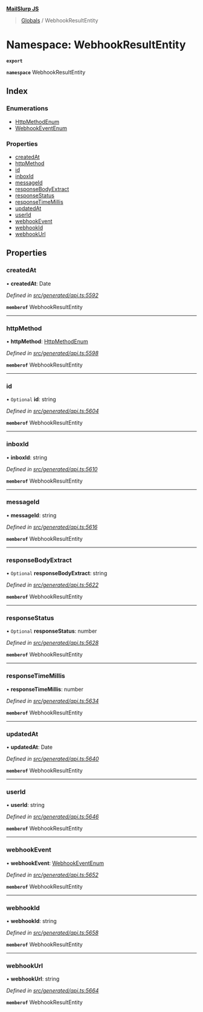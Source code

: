 **[MailSlurp JS](../README.md)**

> [Globals](../README.md) / WebhookResultEntity

# Namespace: WebhookResultEntity

**`export`** 

**`namespace`** WebhookResultEntity

## Index

### Enumerations

* [HttpMethodEnum](../enums/webhookresultentity.httpmethodenum.md)
* [WebhookEventEnum](../enums/webhookresultentity.webhookeventenum.md)

### Properties

* [createdAt](webhookresultentity.md#createdat)
* [httpMethod](webhookresultentity.md#httpmethod)
* [id](webhookresultentity.md#id)
* [inboxId](webhookresultentity.md#inboxid)
* [messageId](webhookresultentity.md#messageid)
* [responseBodyExtract](webhookresultentity.md#responsebodyextract)
* [responseStatus](webhookresultentity.md#responsestatus)
* [responseTimeMillis](webhookresultentity.md#responsetimemillis)
* [updatedAt](webhookresultentity.md#updatedat)
* [userId](webhookresultentity.md#userid)
* [webhookEvent](webhookresultentity.md#webhookevent)
* [webhookId](webhookresultentity.md#webhookid)
* [webhookUrl](webhookresultentity.md#webhookurl)

## Properties

### createdAt

•  **createdAt**: Date

*Defined in [src/generated/api.ts:5592](https://github.com/mailslurp/mailslurp-client/blob/67ec74c/src/generated/api.ts#L5592)*

**`memberof`** WebhookResultEntity

___

### httpMethod

•  **httpMethod**: [HttpMethodEnum](../enums/webhookresultentity.httpmethodenum.md)

*Defined in [src/generated/api.ts:5598](https://github.com/mailslurp/mailslurp-client/blob/67ec74c/src/generated/api.ts#L5598)*

**`memberof`** WebhookResultEntity

___

### id

• `Optional` **id**: string

*Defined in [src/generated/api.ts:5604](https://github.com/mailslurp/mailslurp-client/blob/67ec74c/src/generated/api.ts#L5604)*

**`memberof`** WebhookResultEntity

___

### inboxId

•  **inboxId**: string

*Defined in [src/generated/api.ts:5610](https://github.com/mailslurp/mailslurp-client/blob/67ec74c/src/generated/api.ts#L5610)*

**`memberof`** WebhookResultEntity

___

### messageId

•  **messageId**: string

*Defined in [src/generated/api.ts:5616](https://github.com/mailslurp/mailslurp-client/blob/67ec74c/src/generated/api.ts#L5616)*

**`memberof`** WebhookResultEntity

___

### responseBodyExtract

• `Optional` **responseBodyExtract**: string

*Defined in [src/generated/api.ts:5622](https://github.com/mailslurp/mailslurp-client/blob/67ec74c/src/generated/api.ts#L5622)*

**`memberof`** WebhookResultEntity

___

### responseStatus

• `Optional` **responseStatus**: number

*Defined in [src/generated/api.ts:5628](https://github.com/mailslurp/mailslurp-client/blob/67ec74c/src/generated/api.ts#L5628)*

**`memberof`** WebhookResultEntity

___

### responseTimeMillis

•  **responseTimeMillis**: number

*Defined in [src/generated/api.ts:5634](https://github.com/mailslurp/mailslurp-client/blob/67ec74c/src/generated/api.ts#L5634)*

**`memberof`** WebhookResultEntity

___

### updatedAt

•  **updatedAt**: Date

*Defined in [src/generated/api.ts:5640](https://github.com/mailslurp/mailslurp-client/blob/67ec74c/src/generated/api.ts#L5640)*

**`memberof`** WebhookResultEntity

___

### userId

•  **userId**: string

*Defined in [src/generated/api.ts:5646](https://github.com/mailslurp/mailslurp-client/blob/67ec74c/src/generated/api.ts#L5646)*

**`memberof`** WebhookResultEntity

___

### webhookEvent

•  **webhookEvent**: [WebhookEventEnum](../enums/webhookresultentity.webhookeventenum.md)

*Defined in [src/generated/api.ts:5652](https://github.com/mailslurp/mailslurp-client/blob/67ec74c/src/generated/api.ts#L5652)*

**`memberof`** WebhookResultEntity

___

### webhookId

•  **webhookId**: string

*Defined in [src/generated/api.ts:5658](https://github.com/mailslurp/mailslurp-client/blob/67ec74c/src/generated/api.ts#L5658)*

**`memberof`** WebhookResultEntity

___

### webhookUrl

•  **webhookUrl**: string

*Defined in [src/generated/api.ts:5664](https://github.com/mailslurp/mailslurp-client/blob/67ec74c/src/generated/api.ts#L5664)*

**`memberof`** WebhookResultEntity
